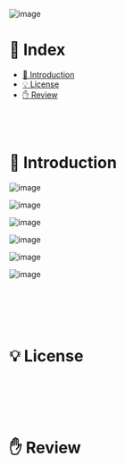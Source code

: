 ![image](https://user-images.githubusercontent.com/78777059/161654304-e55662a1-8679-427a-aa15-020334c13047.png)

# 📌 Index
* [📖 Introduction](#-introduction)
* [💡 License](#-license)
* [✋ Review](#-review)
<br/><br/><br/><br/>


# 📖 Introduction
![image](https://user-images.githubusercontent.com/78777059/161459759-db08cfcb-05c6-4e2b-9b5f-83ead1999532.png)

![image](https://user-images.githubusercontent.com/78777059/161459778-a34c4a4b-b2c9-4945-8695-6e689ceb8b6f.png)

![image](https://user-images.githubusercontent.com/78777059/161459790-4ad298dc-1ab6-484f-b139-6eb3f13c8221.png)

![image](https://user-images.githubusercontent.com/78777059/161459798-46f073b5-84a6-4525-b5f4-4735c5dd45c2.png)

![image](https://user-images.githubusercontent.com/78777059/161459807-32fa6a16-48b6-4095-8ecd-0765b60483fe.png)

![image](https://user-images.githubusercontent.com/78777059/161459816-018c124f-ce09-4f59-9b22-0c3980d21f1e.png)

<br/><br/><br/><br/>

# 💡 License

<br/><br/><br/><br/>

# ✋ Review

<br/><br/><br/><br/>
